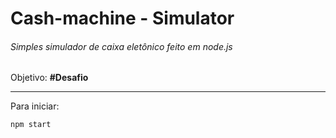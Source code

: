 # Cash-machine - Simulator

###### Simples simulador de caixa eletônico feito em node.js

Objetivo: **#Desafio**   

---
 Para iniciar:
 
  ```npm start```
